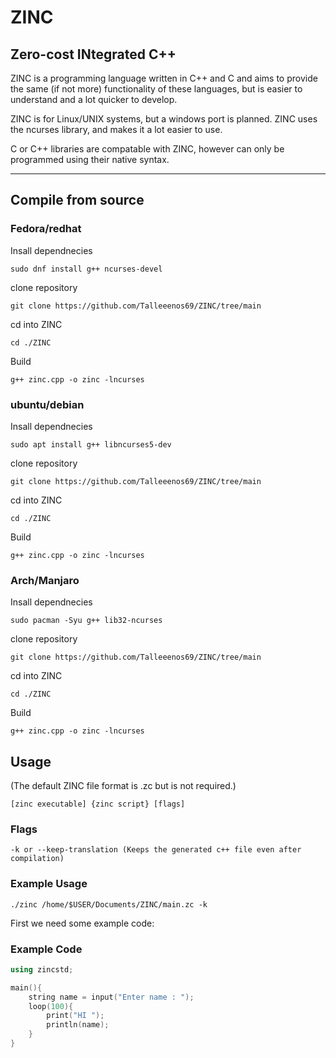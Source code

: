 # ZINC
Zero-cost INtegrated C++
--------------------------------------------------------

ZINC is a programming language written in C++ and C and aims to provide the same (if not more) functionality of these languages, but is easier to understand and a lot quicker to develop.

ZINC is for Linux/UNIX systems, but a windows port is planned. ZINC uses the ncurses library, and makes it a lot easier to use. 

C or C++ libraries are compatable with ZINC, however can only be programmed using their native syntax.

--------------------------------------------------------
## Compile from source

### Fedora/redhat

Insall dependnecies
```shell
sudo dnf install g++ ncurses-devel
```

clone repository
```shell
git clone https://github.com/Talleeenos69/ZINC/tree/main
```

cd into ZINC
```shell
cd ./ZINC
```

Build
```shell
g++ zinc.cpp -o zinc -lncurses
```

### ubuntu/debian

Insall dependnecies
```shell
sudo apt install g++ libncurses5-dev
```
clone repository
```shell
git clone https://github.com/Talleeenos69/ZINC/tree/main
```
cd into ZINC
```shell
cd ./ZINC
```

Build
```shell
g++ zinc.cpp -o zinc -lncurses
```

### Arch/Manjaro

Insall dependnecies
```shell
sudo pacman -Syu g++ lib32-ncurses
```
clone repository
```shell
git clone https://github.com/Talleeenos69/ZINC/tree/main
```
cd into ZINC
```shell
cd ./ZINC
```

Build
```shell
g++ zinc.cpp -o zinc -lncurses
```

## Usage
(The default ZINC file format is .zc but is not required.)

```shell
[zinc executable] {zinc script} [flags]
```

### Flags
```shell
-k or --keep-translation (Keeps the generated c++ file even after compilation)
```

### Example Usage
```shell
./zinc /home/$USER/Documents/ZINC/main.zc -k
```

First we need some example code:

### Example Code
```c++
using zincstd;

main(){
    string name = input("Enter name : ");
    loop(100){
        print("HI ");
        println(name);
    }
}
```
